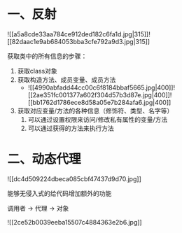 # 一、反射

![[a5a8cde33aa784ce912ded182c6fa1d.jpg|315]]![[82daac1e9ab684053bba3cfe792a9d3.jpg|315]]

获取类中的所有信息的步骤：

1. 获取class对象
2. 获取构造方法、成员变量、成员方法
	* ![[4990abfadd44cc00c6f8184bbaf5665.jpg|400]]![[2ae351fc001377a602f304d57b3d87e.jpg|400]]![[bb1762d1786ece8d58a05e7b284afa6.jpg|400]]
3. 获取对应变量/方法的各种信息（修饰符、类型、名字等）
	1. 可以通过设置权限来访问/修改私有属性的变量/方法
	2. 可以通过获得的方法来执行方法

# 二、动态代理

![[dc4d509224dbeca085cbf47437d9d70.jpg]]

能够无侵入式的给代码增加额外的功能

调用者 -> 代理 -> 对象

![[2ce52b0039eeba15507c4884363e2b6.jpg]]